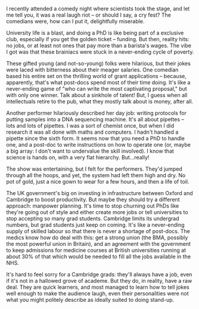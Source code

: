 I recently attended a comedy night where scientists took the stage, and let me tell you, it was a real laugh riot – or should I say, a cry fest? The comedians were, how can I put it, delightfully miserable.

University life is a blast, and doing a PhD is like being part of a exclusive club, especially if you get the golden ticket – funding. But then, reality hits: no jobs, or at least not ones that pay more than a barista's wages. The vibe I got was that these brainiacs were stuck in a never-ending cycle of poverty.

These gifted young (and not-so-young) folks were hilarious, but their jokes were laced with bitterness about their meager salaries. One comedian based his entire set on the thrilling world of grant applications – because, apparently, that's what post-docs spend most of their time doing. It's like a never-ending game of "who can write the most captivating proposal," but with only one winner. Talk about a sinkhole of talent!
But, I guess when all intellectuals retire to the pub, what they mostly talk about is money, after all.

Another performer hilariously described her day job: writing protocols for putting samples into a DNA sequencing machine. It's all about pipettes – lots and lots of pipettes. I was a sort of chemist once, but when I did research it was all done with maths and computers. I hadn't handled a pipette since the sixth form. It seems now that you need a PhD to handle one, and a post-doc to write instructions on how to operate one (or, maybe a big array: I don't want to undervalue the skill involved). 
I know that science is hands on, with a very flat hierarchy. But…really!

The show was entertaining, but I felt for the performers. They'd jumped through all the hoops, and yet, the system had left them high and dry. No pot of gold, just a nice gown to wear for a few hours, and then a life of toil.

The UK government's big on investing in infrastructure between Oxford and Cambridge to boost productivity. But maybe they should try a different approach: manpower planning. It's time to stop churning out PhDs like they're going out of style and either create more jobs or tell universities to stop accepting so many grad students. Cambridge limits its undergrad numbers, but grad students just keep on coming. It's like a never-ending supply of skilled labour so that there is never a shortage of post-docs. The medics know how do deal with this: get a strong union (the BMA, possibly the most powerful union in Britain), and an agreement with the government to keep admissions for medicine courses at British universities running at about 30% of that which would be needed to fill all the jobs available in the NHS.

It's hard to feel sorry for a Cambridge grads: they'll always have a job, even if it's not in a hallowed grove of academe. But they do, in reality, have a raw deal. They are quick learners, and most managed to learn how to tell jokes well enough to make the audience laugh, even their personalities were not what you might politely describe as ideally suited to doing stand-up. 
